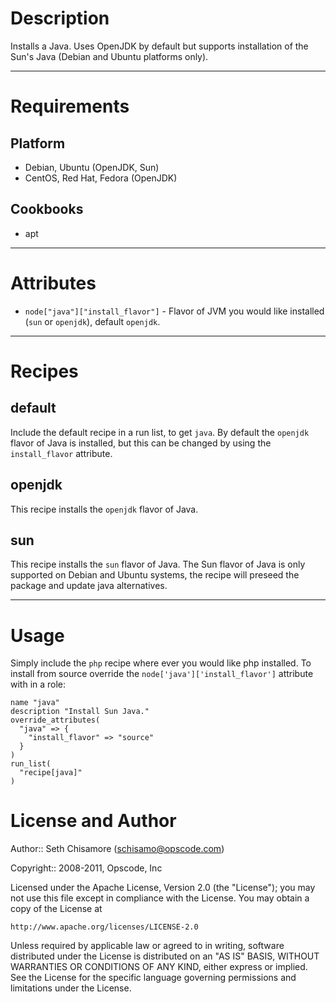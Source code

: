 Description
===========

Installs a Java. Uses OpenJDK by default but supports installation of the Sun's Java (Debian and Ubuntu platforms only).

---
Requirements
============

Platform
--------

* Debian, Ubuntu (OpenJDK, Sun)
* CentOS, Red Hat, Fedora (OpenJDK)

Cookbooks
---------

* apt

---
Attributes
==========

* `node["java"]["install_flavor"]` - Flavor of JVM you would like installed (`sun` or `openjdk`), default `openjdk`.

---
Recipes
=======

default
-------

Include the default recipe in a run list, to get `java`.  By default the `openjdk` flavor of Java is installed, but this can be changed by using the `install_flavor` attribute.

openjdk
-------

This recipe installs the `openjdk` flavor of Java.

sun
---

This recipe installs the `sun` flavor of Java.  The Sun flavor of Java is only supported on Debian and Ubuntu systems, the recipe will preseed the package and update java alternatives.

---
Usage
=====

Simply include the `php` recipe where ever you would like php installed.  To install from source override the `node['java']['install_flavor']` attribute with in a role:

    name "java"
    description "Install Sun Java."
    override_attributes(
      "java" => {
        "install_flavor" => "source"
      }
    )
    run_list(
      "recipe[java]"
    )

License and Author
==================

Author:: Seth Chisamore (<schisamo@opscode.com>)

Copyright:: 2008-2011, Opscode, Inc

Licensed under the Apache License, Version 2.0 (the "License");
you may not use this file except in compliance with the License.
You may obtain a copy of the License at

    http://www.apache.org/licenses/LICENSE-2.0

Unless required by applicable law or agreed to in writing, software
distributed under the License is distributed on an "AS IS" BASIS,
WITHOUT WARRANTIES OR CONDITIONS OF ANY KIND, either express or implied.
See the License for the specific language governing permissions and
limitations under the License.
